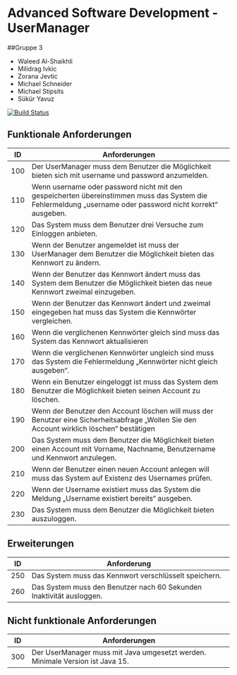 # Advanced Software Development - UserManager

##Gruppe 3

- Waleed Al-Shaikhli
- Milidrag Ivkic
- Zorana Jevtic
- Michael Schneider
- Michael Stipsits
- Sükür Yavuz

[![Build Status](https://app.travis-ci.com/mstipsits/asd-group3-usermanger.svg?branch=master)](https://app.travis-ci.com/github/mstipsits/asd-group3-usermanger)

## Funktionale Anforderungen


| ID  | Anforderungen                                                                                                                                             |
|-----|-----------------------------------------------------------------------------------------------------------------------------------------------------------|
| 100 | Der UserManager muss dem Benutzer die Möglichkeit bieten sich mit username und password anzumelden.                                                       |
| 110 | Wenn username oder password nicht mit den gespeicherten übereinstimmen muss das System die Fehlermeldung „username oder password nicht korrekt“ ausgeben. |
| 120 | Das System muss dem Benutzer drei Versuche zum Einloggen anbieten.                                                                                        |
| 130 | Wenn der Benutzer angemeldet ist muss der UserManager dem Benutzer die Möglichkeit bieten das Kennwort zu ändern.                                         |
| 140 | Wenn der Benutzer das Kennwort ändert muss das System dem Benutzer die Möglichkeit bieten das neue Kennwort zweimal einzugeben.                           |
| 150 | Wenn der Benutzer das Kennwort ändert und zweimal eingegeben hat muss das System die Kennwörter vergleichen.                                              |
| 160 | Wenn die verglichenen Kennwörter gleich sind muss das System das Kennwort aktualisieren                                                                   |
| 170 | Wenn die verglichenen Kennwörter ungleich sind muss das System die Fehlermeldung „Kennwörter nicht gleich ausgeben“.                                      |
| 180 | Wenn ein Benutzer eingeloggt ist muss das System dem Benutzer die Möglichkeit bieten seinen Account zu löschen.                                           |
 | 190 | Wenn der Benutzer den Account löschen will muss der Benutzer eine Sicherheitsabfrage „Wollen Sie den Account wirklich löschen“ bestätigen                 |
| 200 | Das System muss dem Benutzer die Möglichkeit bieten einen Account mit Vorname, Nachname, Benutzername und Kennwort anzulegen.                             |
| 210 | Wenn der Benutzer einen neuen Account anlegen will muss das System auf Existenz des Usernames prüfen.                                                     |
| 220 | Wenn der Username existiert muss das System die Meldung „Username existiert bereits“ ausgeben.                                                            |
| 230 | Das System muss dem Benutzer die Möglichkeit bieten auszuloggen.                                                                                          |

## Erweiterungen

| ID  | Anforderung                                                          |
|-----|----------------------------------------------------------------------|
| 250 | Das System muss das Kennwort verschlüsselt speichern.                |
| 260 | Das System muss den Benutzer nach 60 Sekunden Inaktivität ausloggen. |

## Nicht funktionale Anforderungen

| ID  | Anforderungen                                                                 |
|-----|-------------------------------------------------------------------------------|
| 300 | Der UserManager muss mit Java umgesetzt werden. Minimale Version ist Java 15. |
